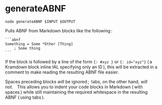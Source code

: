 # generateABNF

	node generateABNF $INPUT $OUTPUT

Pulls ABNF from Markdown blocks like the following :

	```abnf
	Something = Some *Other [Thing]
		; Some thing
	```

If the block is followed by a line of the form `{: #xyz }` or `{: id="xyz"}` ( a Kramdown block inline IAL specifying only an ID ), this will be extracted in a comment to make reading the resulting ABNF file easier.

Spaces preceding blocks *will* be ignored ; tabs, on the other hand, *will not*. This allows you to indent your code blocks in Markdown ( with spaces ) while still maintaining the required whitespace in the resulting ABNF ( using tabs ).
